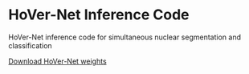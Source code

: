 # HoVer-Net Inference Code

HoVer-Net inference code for simultaneous nuclear segmentation and classification

[Download HoVer-Net weights](https://drive.google.com/file/d/1k1GSsQkFkSjYY0eXi2Kx7Hlj8AGrhOOP/view?usp=sharing)
